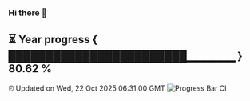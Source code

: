 ### Hi there 👋
⏳ Year progress { ████████████████████████▁▁▁▁▁▁ } 80.62 %
---
⏰ Updated on Wed, 22 Oct 2025 06:31:00 GMT
![Progress Bar CI](https://github.com/liununu/liununu/workflows/Progress%20Bar%20CI/badge.svg)

